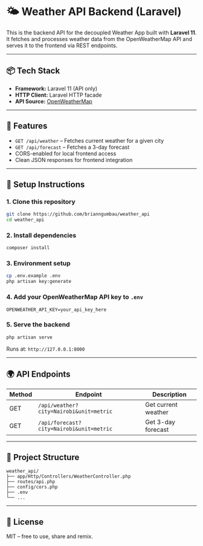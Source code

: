 # 🌤️ Weather API Backend (Laravel)

This is the backend API for the decoupled Weather App built with **Laravel 11**. It fetches and processes weather data from the OpenWeatherMap API and serves it to the frontend via REST endpoints.

---

## 📦 Tech Stack

* **Framework:** Laravel 11 (API only)
* **HTTP Client:** Laravel HTTP facade
* **API Source:** [OpenWeatherMap](https://openweathermap.org/api)

---

## 🧠 Features

* `GET /api/weather` – Fetches current weather for a given city
* `GET /api/forecast` – Fetches a 3-day forecast
* CORS-enabled for local frontend access
* Clean JSON responses for frontend integration

---

## 🔧 Setup Instructions

### 1. Clone this repository

```bash
git clone https://github.com/brianngumbau/weather_api
cd weather_api
```

### 2. Install dependencies

```bash
composer install
```

### 3. Environment setup

```bash
cp .env.example .env
php artisan key:generate
```

### 4. Add your OpenWeatherMap API key to `.env`

```
OPENWEATHER_API_KEY=your_api_key_here
```

### 5. Serve the backend

```bash
php artisan serve
```

Runs at: `http://127.0.0.1:8000`

---

## 🌍 API Endpoints

| Method | Endpoint                                 | Description         |
| ------ | ---------------------------------------- | ------------------- |
| GET    | `/api/weather?city=Nairobi&unit=metric`  | Get current weather |
| GET    | `/api/forecast?city=Nairobi&unit=metric` | Get 3-day forecast  |

---

## 📁 Project Structure

```
weather_api/
├── app/Http/Controllers/WeatherController.php
├── routes/api.php
├── config/cors.php
├── .env
└── ...
```

---

## 📄 License

MIT – free to use, share and remix.
